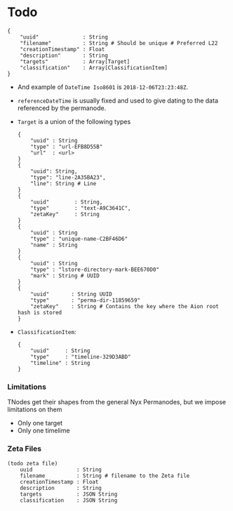 # Todo

```
{
    "uuid"              : String
    "filename"          : String # Should be unique # Preferred L22
    "creationTimestamp" : Float
    "description"       : String
    "targets"           : Array[Target]
    "classification"    : Array[ClassificationItem]
}
```

- And example of `DateTime Iso8601` is `2018-12-06T23:23:48Z`. 

- `referenceDateTime` is usually fixed and used to give dating to the data referenced by the permanode.

- `Target` is a union of the following types

    ```
    {
        "uuid" : String
        "type" : "url-EFB8D55B"
        "url"  : <url>
    }
    {
        "uuid": String,
        "type": "line-2A35BA23",
        "line": String # Line
    }
    {
        "uuid"        : String,
        "type"        : "text-A9C3641C",
        "zetaKey"     : String
    }
    {
        "uuid" : String
        "type" : "unique-name-C2BF46D6"
        "name" : String
    }
    {
        "uuid" : String
        "type" : "lstore-directory-mark-BEE670D0"
        "mark" : String # UUID
    }
    {
        "uuid"       : String UUID
        "type"       : "perma-dir-11859659"
        "zetaKey"    : String # Contains the key where the Aion root hash is stored
    }
    ```

- `ClassificationItem`:

    ```
    {
        "uuid"     : String
        "type"     : "timeline-329D3ABD"
        "timeline" : String
    }
    ```

### Limitations

TNodes get their shapes from the general Nyx Permanodes, but we impose limitations on them

- Only one target
- Only one timelime


### Zeta Files

```
(todo zeta file)
    uuid              : String
    filename          : String # filename to the Zeta file
    creationTimestamp : Float
    description       : String
    targets           : JSON String
    classification    : JSON String
```


